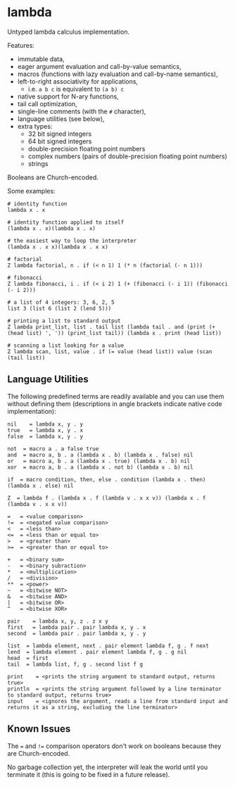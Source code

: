 # lambda

Untyped lambda calculus implementation.

Features:
* immutable data,
* eager argument evaluation and call-by-value semantics,
* macros (functions with lazy evaluation and call-by-name semantics),
* left-to-right associativity for applications,
	* i.e. `a b c` is equivalent to `(a b) c`
* native support for N-ary functions,
* tail call optimization,
* single-line comments (with the `#` character),
* language utilities (see below),
* extra types:
	* 32 bit signed integers
	* 64 bit signed integers
	* double-precision floating point numbers
	* complex numbers (pairs of double-precision floating point numbers)
	* strings

Booleans are Church-encoded.

Some examples:

```
# identity function
lambda x . x

# identity function applied to itself
(lambda x . x)(lambda x . x)

# the easiest way to loop the interpreter
(lambda x . x x)(lambda x . x x)

# factorial
Z lambda factorial, n . if (< n 1) 1 (* n (factorial (- n 1)))

# fibonacci
Z lambda fibonacci, i . if (< i 2) 1 (+ (fibonacci (- i 1)) (fibonacci (- i 2)))

# a list of 4 integers: 3, 6, 2, 5
list 3 (list 6 (list 2 (lend 5)))

# printing a list to standard output
Z lambda print_list, list . tail list (lambda tail . and (print (+ (head list) ', ')) (print_list tail)) (lambda x . print (head list))

# scanning a list looking for a value
Z lambda scan, list, value . if (= value (head list)) value (scan (tail list))
```

## Language Utilities

The following predefined terms are readily available and you can use them without defining them (descriptions in angle brackets indicate native code implementation):

```
nil    = lambda x, y . y
true   = lambda x, y . x
false  = lambda x, y . y

not  = macro a . a false true
and  = macro a, b . a (lambda x . b) (lambda x . false) nil
or   = macro a, b . a (lambda x . true) (lambda x . b) nil
xor  = macro a, b . a (lambda x . not b) (lambda x . b) nil

if  = macro condition, then, else . condition (lambda x . then) (lambda x . else) nil

Z  = lambda f . (lambda x . f (lambda v . x x v)) (lambda x . f (lambda v . x x v))

=   = <value comparison>
!=  = <negated value comparison>
<   = <less than>
<=  = <less than or equal to>
>   = <greater than>
>=  = <greater than or equal to>

+   = <binary sum>
-   = <binary subraction>
*   = <multiplication>
/   = <division>
**  = <power>
~   = <bitwise NOT>
&   = <bitwise AND>
|   = <bitwise OR>
^   = <bitwise XOR>

pair    = lambda x, y, z . z x y
first   = lambda pair . pair lambda x, y . x
second  = lambda pair . pair lambda x, y . y

list  = lambda element, next . pair element lambda f, g . f next
lend  = lambda element . pair element lambda f, g . g nil
head  = first
tail  = lambda list, f, g . second list f g

print    = <prints the string argument to standard output, returns true>
println  = <prints the string argument followed by a line terminator to standard output, returns true>
input    = <ignores the argument, reads a line from standard input and returns it as a string, excluding the line terminator>
```

## Known Issues

The `=` and `!=` comparison operators don't work on booleans because they are Church-encoded.

No garbage collection yet, the interpreter will leak the world until you terminate it (this is going to be fixed in a future release).
